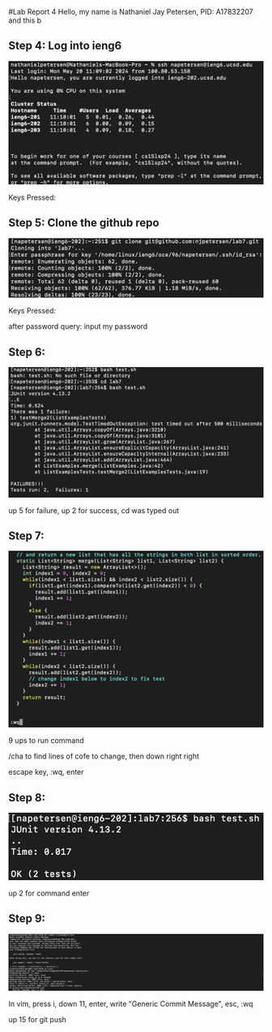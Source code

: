 #Lab Report 4
Hello, my name is Nathaniel Jay Petersen, PID: A17832207 and this b

## Step 4: Log into ieng6

![Image](step4.jpg)

Keys Pressed: <up> <enter>

## Step 5: Clone the github repo

![Image](step5.jpg)

Keys Pressed: <up><up><up><up><up><up><up> <enter>

after password query: input my password

## Step 6:

![Image](step6.jpg)

up 5 for failure, up 2 for success, cd was typed out

## Step 7:

![Image](step7.jpg)

9 ups to run command

/cha to find lines of cofe to change, then down right right <r2>

escape key, :wq, enter

## Step 8:

![Image](step8.jpg)

up 2 for command enter

## Step 9:

![Image](step9.jpg)

In vim, press i, down 11, enter, write "Generic Commit Message", esc, :wq

up 15 for git push






